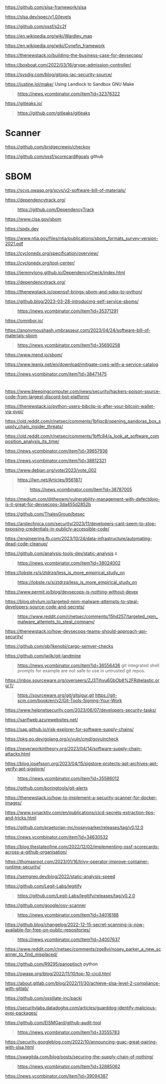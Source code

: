 https://github.com/slsa-framework/slsa

https://slsa.dev/spec/v1.0/levels

https://github.com/ossf/s2c2f

https://en.wikipedia.org/wiki/Wardley_map

https://en.wikipedia.org/wiki/Cynefin_framework

https://thenewstack.io/building-the-business-case-for-devsecops/

https://boxboat.com/2022/03/16/grype-admission-controller/

https://sysdig.com/blog/gitops-iac-security-source/

https://justine.lol/make/ Using Landlock to Sandbox GNU Make
> https://news.ycombinator.com/item?id=32376322

https://gitleaks.io/
> https://github.com/gitleaks/gitleaks

# Scanner
https://github.com/bridgecrewio/checkov

https://github.com/ossf/scorecard#goals github

# SBOM
https://scvs.owasp.org/scvs/v2-software-bill-of-materials/

https://dependencytrack.org/
> https://github.com/DependencyTrack

https://www.cisa.gov/sbom

https://spdx.dev

https://www.ntia.gov/files/ntia/publications/sbom_formats_survey-version-2021.pdf

https://cyclonedx.org/specification/overview/

https://cyclonedx.org/tool-center/

https://jeremylong.github.io/DependencyCheck/index.html

https://dependencytrack.org/

https://thenewstack.io/openssf-brings-sbom-and-sdpx-to-python/

https://github.blog/2023-03-28-introducing-self-service-sboms/
> https://news.ycombinator.com/item?id=35371291

https://omnibor.io/

https://anonymoushash.vmbrasseur.com/2023/04/24/software-bill-of-materials-sbom
> https://news.ycombinator.com/item?id=35690258

https://www.mend.io/sbom/

https://www.leanix.net/en/download/mitigate-cves-with-a-service-catalog

https://news.ycombinator.com/item?id=38471475

#
https://www.bleepingcomputer.com/news/security/hackers-poison-source-code-from-largest-discord-bot-platform/

https://thenewstack.io/python-users-bibclip-is-after-your-bitcoin-wallet-via-pypi/

https://old.reddit.com/r/netsec/comments/1bfjqc8/opening_pandoras_box_supply_chain_insider_threats/

https://old.reddit.com/r/netsec/comments/1bffc84/a_look_at_software_composition_analysis_its_time/

https://news.ycombinator.com/item?id=39657936

https://news.ycombinator.com/item?id=38812321

https://www.debian.org/vote/2023/vote_002
> https://lwn.net/Articles/956187/
> > https://news.ycombinator.com/item?id=38787005

https://medium.com/@theowni/vulnerability-management-with-defectdojo-is-it-great-for-devsecops-3da455d2852b

https://github.com/ThalesGroup/besec

https://arstechnica.com/security/2023/11/developers-cant-seem-to-stop-exposing-credentials-in-publicly-accessible-code/

https://engineering.fb.com/2023/10/24/data-infrastructure/automating-dead-code-cleanup/

https://github.com/analysis-tools-dev/static-analysis c
> https://news.ycombinator.com/item?id=38024002

https://lobste.rs/s/ztdrzq/less_is_more_empirical_study_on
> https://lobste.rs/s/ztdrzq/less_is_more_empirical_study_on

https://www.permit.io/blog/devsecops-is-nothing-without-devex

https://blog.phylum.io/targeted-npm-malware-attempts-to-steal-developers-source-code-and-secrets/
> https://www.reddit.com/r/netsec/comments/15hd257/targeted_npm_malware_attempts_to_steal_company/

https://thenewstack.io/how-devsecops-teams-should-approach-api-security/

https://github.com/obi1kenobi/cargo-semver-checks

https://github.com/jwilk/git-landmine
> https://news.ycombinator.com/item?id=36556436 git integrated shell prompts for example are not safe to use in untrusted git repos.

https://inbox.sourceware.org/overseers/ZJ3Tihvu6GbOb8%2FR@elastic.org/T/
> https://sourceware.org/git/gitsigur.git
> https://git-scm.com/book/en/v2/Git-Tools-Signing-Your-Work

https://www.helpnetsecurity.com/2023/06/07/developers-security-tasks/

https://sarifweb.azurewebsites.net/

https://sap.github.io/risk-explorer-for-software-supply-chains/

https://pkg.go.dev/golang.org/x/vuln/cmd/govulncheck

https://neverworkintheory.org/2023/04/14/software-supply-chain-attacks.html

https://blog.josefsson.org/2023/04/15/sigstore-protects-apt-archives-apt-verify-apt-sigstore/
> https://news.ycombinator.com/item?id=35586012

https://github.com/boringtools/git-alerts

https://thenewstack.io/how-to-implement-a-security-scanner-for-docker-images/

https://www.synacktiv.com/en/publications/cicd-secrets-extraction-tips-and-tricks.html

https://github.com/praetorian-inc/noseyparker/releases/tag/v0.12.0

https://news.ycombinator.com/item?id=34630532

https://blog.thestateofme.com/2022/12/02/implementing-ossf-scorecards-across-a-github-organisation/

https://thomasroot.com/2023/01/16/trivy-operator-improve-container-runtime-security/

https://semgrep.dev/blog/2022/static-analysis-speed

https://github.com/Legit-Labs/legitify
> https://github.com/Legit-Labs/legitify/releases/tag/v0.2.0

https://github.com/google/osv-scanner
> https://news.ycombinator.com/item?id=34016188

https://github.blog/changelog/2022-12-15-secret-scanning-is-now-available-for-free-on-public-repositories/
> https://news.ycombinator.com/item?id=34007637

https://www.reddit.com/r/netsec/comments/zge8vi/nosey_parker_a_new_scanner_to_find_misplaced/

https://github.com/R9295/panoptisch python

https://owasp.org/blog/2022/11/10/top-10-cicd.html

https://about.gitlab.com/blog/2022/11/30/achieve-slsa-level-2-compliance-with-gitlab/

https://github.com/ossillate-inc/packj

https://securitylabs.datadoghq.com/articles/guarddog-identify-malicious-pypi-packages/

https://github.com/EISMGard/github-audit-tool
> https://news.ycombinator.com/item?id=33555783

https://security.googleblog.com/2022/10/announcing-guac-great-pairing-with-slsa.html

https://swagitda.com/blog/posts/securing-the-supply-chain-of-nothing/
> https://news.ycombinator.com/item?id=32885062

https://news.ycombinator.com/item?id=39094387
